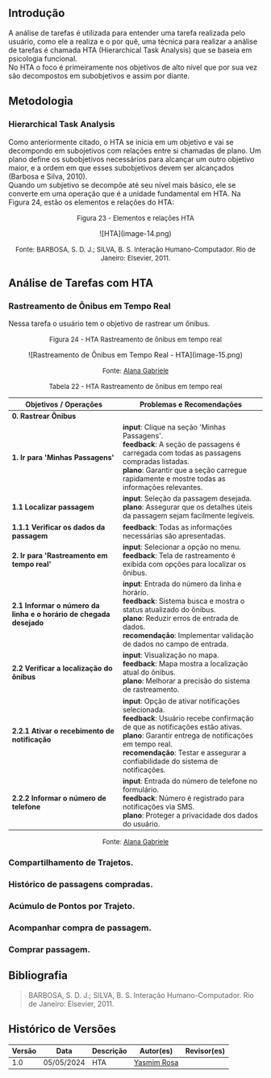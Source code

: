 ## Introdução
A análise de tarefas é utilizada para entender uma tarefa realizada pelo usuário, como ele a realiza e o por quê, uma técnica para realizar a análise de tarefas é chamada HTA (Hierarchical Task Analysis) que se baseia em psicologia funcional. <br>
No HTA o foco é primeiramente nos objetivos de alto nível que por sua vez são decompostos em subobjetivos e assim por diante.

## Metodologia
### Hierarchical Task Analysis

Como anteriormente citado, o HTA se inicia em um objetivo e vai se decompondo em subojetivos com relações entre si chamadas de plano. Um plano define os subobjetivos necessários para alcançar um outro objetivo maior, e a ordem em que esses subobjetivos devem ser alcançados (Barbosa e Silva, 2010). <br>
Quando um subjetivo se decompõe até seu nível mais básico, ele se converte em uma operação que é a unidade fundamental em HTA. Na Figura 24, estão os elementos e relações do HTA:

<font size="2"><p style="text-align: center"> Figura 23 - Elementos e relações HTA </p></font>

<center>![HTA](image-14.png)</center>

<font size="2"><p style="text-align: center"> Fonte: BARBOSA, S. D. J.; SILVA, B. S. Interação Humano-Computador. Rio de Janeiro: Elsevier, 2011.   </p></font>

## Análise de Tarefas com HTA

### Rastreamento de Ônibus em Tempo Real
Nessa tarefa o usuário tem o objetivo de rastrear um ônibus.

<font size="2"><p style="text-align: center"> Figura 24 - HTA Rastreamento de ônibus em tempo real </p></font>

<center> ![Rastreamento de Ônibus em Tempo Real - HTA](image-15.png) </center>

<font size="2"><p style="text-align: center"> Fonte: [Alana Gabriele](https://github.com/alanagabriele)</p></font>

<font size="2"><p style="text-align: center"> Tabela 22 - HTA Rastreamento de ônibus em tempo real </p></font>

| **Objetivos / Operações** | **Problemas e Recomendações** |
|---------------------------|-------------------------------|
| **0. Rastrear Ônibus** |  |
| **1. Ir para 'Minhas Passagens'** | **input**: Clique na seção 'Minhas Passagens'. <br> **feedback**: A seção de passagens é carregada com todas as passagens compradas listadas. <br> **plano**: Garantir que a seção carregue rapidamente e mostre todas as informações relevantes. <br>  |
| **1.1 Localizar passagem** | **input**: Seleção da passagem desejada.  <br> **plano**: Assegurar que os detalhes úteis da passagem sejam facilmente legíveis. <br>  |
| **1.1.1 Verificar os dados da passagem** |  **feedback**: Todas as informações necessárias são apresentadas.  |
| **2. Ir para 'Rastreamento em tempo real'** | **input**: Selecionar a opção no menu. <br> **feedback**: Tela de rastreamento é exibida com opções para localizar os ônibus.  |
| **2.1 Informar o número da linha e o horário de chegada desejado** | **input**: Entrada do número da linha e horário. <br> **feedback**: Sistema busca e mostra o status atualizado do ônibus. <br> **plano**: Reduzir erros de entrada de dados. <br> **recomendação**: Implementar validação de dados no campo de entrada. |
| **2.2 Verificar a localização do ônibus** | **input**: Visualização no mapa. <br> **feedback**: Mapa mostra a localização atual do ônibus. <br> **plano**: Melhorar a precisão do sistema de rastreamento. <br>  |
| **2.2.1 Ativar o recebimento de notificação** | **input**: Opção de ativar notificações selecionada. <br> **feedback**: Usuário recebe confirmação de que as notificações estão ativas. <br> **plano**: Garantir entrega de notificações em tempo real. <br> **recomendação**: Testar e assegurar a confiabilidade do sistema de notificações. |
| **2.2.2 Informar o número de telefone** | **input**: Entrada do número de telefone no formulário. <br> **feedback**: Número é registrado para notificações via SMS. <br> **plano**: Proteger a privacidade dos dados do usuário. <br>  |

<font size="2"><p style="text-align: center"> Fonte: [Alana Gabriele](https://github.com/alanagabriele)</p></font>

### Compartilhamento de Trajetos. 
### Histórico de passagens compradas. 
### Acúmulo de Pontos por Trajeto. 
### Acompanhar compra de passagem. 
### Comprar passagem. 

## Bibliografia
> BARBOSA, S. D. J.; SILVA, B. S. Interação Humano-Computador. Rio de Janeiro: Elsevier, 2011. <br>

## Histórico de Versões

| Versão |    Data    | Descrição                                 | Autor(es)                                       | Revisor(es)                                    |
| ------ | :--------: | ----------------------------------------- | ----------------------------------------------- | ---------------------------------------------- |
| 1.0    | 05/05/2024 | HTA | [Yasmim Rosa](https://github.com/yaskisoba) <br>  |     |

